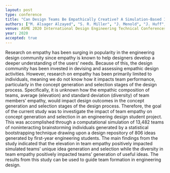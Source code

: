 ```yaml
---
layout: post
type: conference
title: "Can Design Teams Be Empathically Creative? A Simulation-Based Investigation on the Role of Team Empathy on Concept Generation and Selection"
authors: ["M. Alsager Alzayed", "S. R. Miller", "J. Menold", "J. Huff", "C. McComb"]
venue: ASME 2020 International Design Engineering Technical Conferences and Computers and Information in Engineering Conference
year: 2020
accepted: true
---
```

Research on empathy has been surging in popularity in the engineering design community since empathy is known to help designers develop a deeper understanding of the users’ needs. Because of this, the design community has been invested in devising and assessing empathic design activities. However, research on empathy has been primarily limited to individuals, meaning we do not know how it impacts team performance, particularly in the concept generation and selection stages of the design process. Specifically, it is unknown how the empathic composition of teams, average (elevation) and standard deviation (diversity) of team members’ empathy, would impact design outcomes in the concept generation and selection stages of the design process. Therefore, the goal of the current study was to investigate the impact of team empathy on concept generation and selection in an engineering design student project. This was accomplished through a computational simulation of 13,482 teams of noninteracting brainstorming individuals generated by a statistical bootstrapping technique drawing upon a design repository of 806 ideas generated by first-year engineering students. The main findings from the study indicated that the elevation in team empathy positively impacted simulated teams’ unique idea generation and selection while the diversity in team empathy positively impacted teams’ generation of useful ideas. The results from this study can be used to guide team formation in engineering design.
